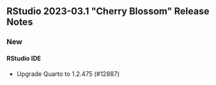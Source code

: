 
## RStudio 2023-03.1 "Cherry Blossom" Release Notes

### New

#### RStudio IDE
- Upgrade Quarto to 1.2.475 (#12887)
